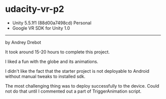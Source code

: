 # udacity-vr-p2

- Unity 5.5.1f1 (88d00a7498cd) Personal
- Google VR SDK for Unity 1.0

---

by Andrey Drebot

It took around 15-20 hours to complete this project.

I liked a fun with the globe and its animations.

I didn't like the fact that the starter project is not deployable to Android without manual tweaks to installed sdk. 

The most challenging thing was to deploy successfully to the device. Could not do that until I commented out a part of TriggerAnimation script.